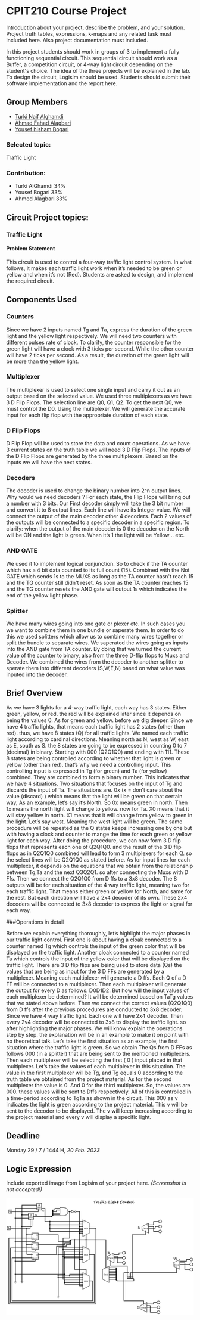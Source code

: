 # CPIT210 Course Project
Introduction about your project, describe the problem, and your solution. Project truth tables, expressions, k-maps and any related task must included here. Also project documentation must included.

In this project students should work in groups of 3 to implement a fully functioning sequential circuit. This sequential circuit should work as a Buffer, a competition circuit, or 4-way light circuit depending on the student's choice. The idea of the three projects will be explained in the lab. To design the circuit, Logisim should be used. Students should submit their software implementation and the report here. 

## Group Members
[comment]: <> (each group memeber should write his first, middle and last name with link to his GitHub account)
- [Turki Naif Alghamdi](https://github.com/TurkiNAlghamdii)
- [Ahmad Fahad Alagbari](https://github.com/Memeedo)
- [Yousef hisham Bogari](http://github.com/usiifo)
### Selected topic: 
 Traffic Light


[comment]: <> (Students should include the contribution percentage of each group member.)
[comment]: <> (Example:)
### Contribution:
- Turki AlGhamdi 34%
- Yousef Bogari 33%
- Ahmed Alagbari 33%


## Circuit Project topics:

[comment]: <> (Choose one of the following, your choice need to be accepted by Instructor)


### Traffic Light
#### Problem Statement
This circuit is used to control a four-way traffic light control system. In what follows, it makes each traffic light work when it’s needed to be green or yellow and when it’s not (Red). Students are asked to design, and implement the required circuit.


## Components Used
### Counters
Since we have 2 inputs named Tg and Ta, express the duration of the green light and the yellow light respectively.
We will need two counters with different pulses rate of clock. To clarify, the counter responsible for the green light will have a clock with 3 ticks per second. While the other counter will have 2 ticks per second. As a result, the duration of the green light will be more than the yellow light.

### Multiplexer
The multiplexer is used to select one single input and carry it out as an output based on the selected value. We used three multiplexers as we have 3 D Flip Flops. The selection line are Q0, Q1, Q2. 
To get the next Q0, we must control the D0.
Using the multiplexer. We will generate the accurate input for each flip flop with the appropriate duration of each state.

### D Flip Flops
D Flip Flop will be used to store the data and count operations. As we have 3 current states on the truth table we will need 3 D Flip Flops.
The inputs of the D Flip Flops are generated by the three multiplexers. Based on the inputs we will have the next states. 

### Decoders
The decoder is used to change the binary number into 2^n output lines.
Why would we need decoders ?
For each state, the Flip Flops will bring out a number with 3 bits.
Our First decoder simply will take the 3 bit number and convert it to 8 output lines. Each line will have its Integer value.
We will connect the output of the main decoder other 4 decoders. Each 2 values of the outputs will be connected to a specific decoder in a specific region. To clarify: when the output of the main decoder is 0 the decoder on the North will be ON and the light is green. When it’s 1 the light will be Yellow .. etc.

### AND GATE
We used it to implement logical conjunction. So to check if the TA counter which has a 4 bit data counted to its full count (15). Combined with the Not GATE which sends 1s to the MUXS as long as the TA counter hasn't reach 15 and the TG counter still didn't reset. As soon as the TA counter reaches 15 and the TG counter resets the AND gate will output 1s which indicates the end of the yellow light phase.

### Splitter
We have many wires going into one gate or plexer etc. In such cases you we want to combine them in one bundle or saperate them. In order to do this we used splitters which allow us to combine many wires together or split the bundle to separate wires. We saperated the wires going as inputs into the AND gate from TA counter. By doing that we turned the current value of the counter to binary, also from the three D-flip flops to Muxs and Decoder. We combined the wires from the decoder to another splitter to sperate them into different decoders (S,W,E,N) based on what value was inputed into the decoder.





## Brief Overview

As we have 3 lights for a 4-way traffic light, each way has 3 states. Either green, yellow, or red. the red will be explained later since it depends on being the values 0. As for green and yellow. before we dig deeper. Since we have 4 traffic lights, that means each traffic light has 2 states (other than red). thus, we have 8 states (Q) for all traffic lights. We named each traffic light according to cardinal directions. Meaning north as N, west as W, east as E, south as S. the 8 states are going to be expressed in counting 0 to 7 (decimal) in binary. Starting with 000 (Q2Q1Q0) and ending with 111. These 8 states are being controlled according to whether that light is green or yellow (other than red). that’s why we need a controlling input. This controlling input is expressed in Tg (for green) and Ta (for yellow) combined. They are combined to form a binary number. This indicates that we have 4 situations. Two situations that focuses on the input of Tg and discards the input of Ta. The situations are. 0x (x = don’t care about the value (discard) ) which means that the light will be green on that certain way, As an example, let’s say it’s North. So 0x means green in north. Then 1x means the north light will change to yellow. now for Ta. X0 means that it will stay yellow in north. X1 means that it will change from yellow to green in the light. Let’s say west. Meaning the west light will be green. The same procedure will be repeated as the Q states keeps increasing one by one but with having a clock and counter to mange the time for each green or yellow light for each way. After doing the procedure, we can now form 3 D flip flops that represents each one of Q2Q1Q0. and the result of the 3 D flip flops as in Q2Q1Q0 combined will lead to form 3 multiplexers for each Q. so the select lines will be Q2Q1Q0 as stated before. As for input lines for each multiplexer, it depends on the equations that we obtain from the relationship between Tg,Ta and the next Q3Q2Q1. so after connecting the Muxs with D Ffs. Then we connect the Q2Q1Q0 from D ffs to a 3x8 decoder. The 8 outputs will be for each situation of the 4 way traffic light, meaning two for each traffic light. That means either green or yellow for North, and same for the rest. But each direction will have a 2x4 decoder of its own. These 2x4 decoders will be connected to 3x8 decoder to express the light or signal for each way. 



###Operations in detail 

Before we explain everything thoroughly, let’s highlight the major phases in our traffic light control. First one is about having a cloak connected to a counter named Tg which controls the input of the green color that will be displayed on the traffic light. Another cloak connected to a counter named Ta which controls the input of the yellow color that will be displayed on the traffic light. There are 3 D flip flips are being used to store data (Qs) the values that are being as input for the 3 D FFs are generated by a multiplexer. Meaning each multiplexer will generate a D ffs. Each Q of a D FF will be connected to a multiplexer. Then each multiplexer will generate the output for every D as follows. D0D1D2. But how will the input values of each multiplexer be determined? It will be determined based on TaTg values that we stated above before. Then we connect the correct values (Q2Q1Q0) from D ffs after the previous procedures are conducted to 3x8 decoder. Since we have 4 way traffic light. Each one will have 2x4 decoder. Then every 2v4 decoder will be connected to 3x8 to display the traffic light. so after highlighting the major phases. We will know explain the operations step by step. the explanation will be in an example to make it on point with no theoretical talk. Let’s take the first situation as an example, the first situation where the traffic light is green. So we obtain The Qs from D FFs as follows 000 (in a splitter) that are being sent to the mentioned multiplexers. Then each multiplexer will be selecting the first ( 0 ) input placed in that multiplexer. Let’s take the values of each multiplexer in this situation. The value in the first multiplexer will be Tg, and Tg equals 0 according to the truth table we obtained from the project material. As for the second multiplexer the value is 0. And 0 for the third multiplexer. So, the values are 000. these values will be sent to Dffs respectively.  All of this is controlled in a time-period according to TgTa as shown in the circuit. This 000 as v indicates the light is green according to the project material. This v will be sent to the decoder to be displayed. The v will keep increasing according to the project material and every v will display a specific light. 




## Deadline
Monday 29 / 7 / 1444 H, *20 Feb. 2023*

## Logic Expression
Include exported image from Logisim of your project here. *(Screenshot is not accepted!)*

![Our Awsome Project logic expression](/images/TrafficLight.png)

